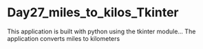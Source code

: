 # Day27_miles_to_kilos_Tkinter
This application is built with python using the tkinter module... The application converts miles to kilometers
